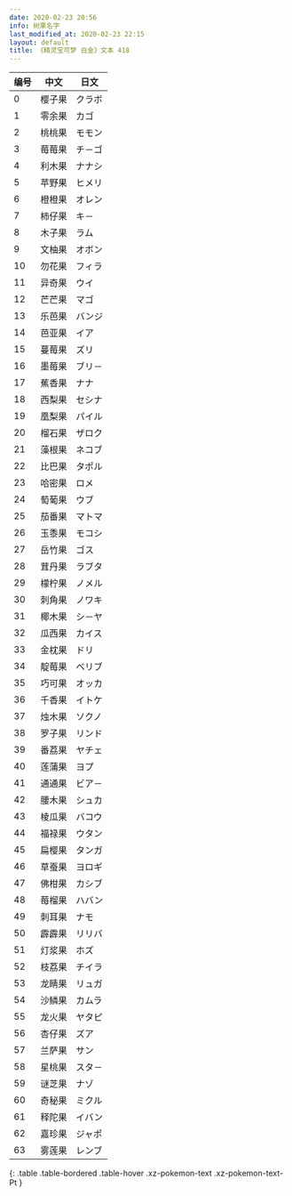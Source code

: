```yaml
---
date: 2020-02-23 20:56
info: 树果名字
last_modified_at: 2020-02-23 22:15
layout: default
title: 《精灵宝可梦 白金》文本 418
---
```

| 编号 | 中文 | 日文 |
| ---- | ---- | ---- |
| 0 | 樱子果 | クラボ |
| 1 | 零余果 | カゴ |
| 2 | 桃桃果 | モモン |
| 3 | 莓莓果 | チ－ゴ |
| 4 | 利木果 | ナナシ |
| 5 | 苹野果 | ヒメリ |
| 6 | 橙橙果 | オレン |
| 7 | 柿仔果 | キ－ |
| 8 | 木子果 | ラム |
| 9 | 文柚果 | オボン |
| 10 | 勿花果 | フィラ |
| 11 | 异奇果 | ウイ |
| 12 | 芒芒果 | マゴ |
| 13 | 乐芭果 | バンジ |
| 14 | 芭亚果 | イア |
| 15 | 蔓莓果 | ズリ |
| 16 | 墨莓果 | ブリ－ |
| 17 | 蕉香果 | ナナ |
| 18 | 西梨果 | セシナ |
| 19 | 凰梨果 | パイル |
| 20 | 榴石果 | ザロク |
| 21 | 藻根果 | ネコブ |
| 22 | 比巴果 | タポル |
| 23 | 哈密果 | ロメ |
| 24 | 萄葡果 | ウブ |
| 25 | 茄番果 | マトマ |
| 26 | 玉黍果 | モコシ |
| 27 | 岳竹果 | ゴス |
| 28 | 茸丹果 | ラブタ |
| 29 | 檬柠果 | ノメル |
| 30 | 刺角果 | ノワキ |
| 31 | 椰木果 | シ－ヤ |
| 32 | 瓜西果 | カイス |
| 33 | 金枕果 | ドリ |
| 34 | 靛莓果 | ベリブ |
| 35 | 巧可果 | オッカ |
| 36 | 千香果 | イトケ |
| 37 | 烛木果 | ソクノ |
| 38 | 罗子果 | リンド |
| 39 | 番荔果 | ヤチェ |
| 40 | 莲蒲果 | ヨプ |
| 41 | 通通果 | ビア－ |
| 42 | 腰木果 | シュカ |
| 43 | 棱瓜果 | バコウ |
| 44 | 福禄果 | ウタン |
| 45 | 扁樱果 | タンガ |
| 46 | 草蚕果 | ヨロギ |
| 47 | 佛柑果 | カシブ |
| 48 | 莓榴果 | ハバン |
| 49 | 刺耳果 | ナモ |
| 50 | 霹霹果 | リリバ |
| 51 | 灯浆果 | ホズ |
| 52 | 枝荔果 | チイラ |
| 53 | 龙睛果 | リュガ |
| 54 | 沙鳞果 | カムラ |
| 55 | 龙火果 | ヤタピ |
| 56 | 杏仔果 | ズア |
| 57 | 兰萨果 | サン |
| 58 | 星桃果 | スタ－ |
| 59 | 谜芝果 | ナゾ |
| 60 | 奇秘果 | ミクル |
| 61 | 释陀果 | イバン |
| 62 | 嘉珍果 | ジャポ |
| 63 | 雾莲果 | レンブ |
{: .table .table-bordered .table-hover .xz-pokemon-text .xz-pokemon-text-Pt }